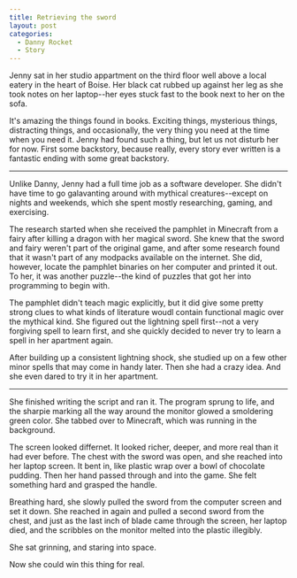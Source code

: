 ```yaml
---
title: Retrieving the sword
layout: post
categories:
  - Danny Rocket
  - Story
---
```

Jenny sat in her studio appartment on the third floor well above a local eatery in the heart of Boise. Her black cat rubbed up against her leg as she took notes on her laptop--her eyes stuck fast to the book next to her on the sofa.

It's amazing the things found in books. Exciting things, mysterious things, distracting things, and occasionally, the very thing you need at the time when you need it. Jenny had found such a thing, but let us not disturb her for now. First some backstory, because really, every story ever written is a fantastic ending with some great backstory.

* * *

Unlike Danny, Jenny had a full time job as a software developer. She didn't have time to go galavanting around with mythical creatures--except on nights and weekends, which she spent mostly researching, gaming, and exercising.

The research started when she received the pamphlet in Minecraft from a fairy after killing a dragon with her magical sword. She knew that the sword and fairy weren't part of the original game, and after some research found that it wasn't part of any modpacks available on the internet. She did, however, locate the pamphlet binaries on her computer and printed it out. To her, it was another puzzle--the kind of puzzles that got her into programming to begin with.

The pamphlet didn't teach magic explicitly, but it did give some pretty strong clues to what kinds of literature woudl contain functional magic over the mythical kind. She figured out the lightning spell first--not a very forgiving spell to learn first, and she quickly decided to never try to learn a spell in her apartment again.

After building up a consistent lightning shock, she studied up on a few other minor spells that may come in handy later. Then she had a crazy idea. And she even dared to try it in her apartment.

* * *

She finished writing the script and ran it. The program sprung to life, and the sharpie marking all the way around the monitor glowed a smoldering green color. She tabbed over to Minecraft, which was running in the background.

The screen looked differnet. It looked richer, deeper, and more real than it had ever before. The chest with the sword was open, and she reached into her laptop screen. It bent in, like plastic wrap over a bowl of chocolate pudding. Then her hand passed through and into the game. She felt something hard and grasped the handle.

Breathing hard, she slowly pulled the sword from the computer screen and set it down. She reached in again and pulled a second sword from the chest, and just as the last inch of blade came through the screen, her laptop died, and the scribbles on the monitor melted into the plastic illegibly.

She sat grinning, and staring into space.

Now she could win this thing for real.